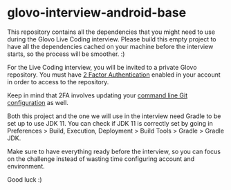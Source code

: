 # glovo-interview-android-base

This repository contains all the dependencies that you might need to use during the Glovo Live Coding interview.
Please build this empty project to have all the dependencies cached on your machine before the interview starts,
so the process will be smoother. :)

For the Live Coding interview, you will be invited to a private Glovo repository. You must have
[2 Factor Authentication](https://docs.github.com/en/github/authenticating-to-github/securing-your-account-with-two-factor-authentication-2fa)
enabled in your account in order to access to the repository.

Keep in mind that 2FA involves updating your
[command line Git configuration](https://docs.github.com/en/github/authenticating-to-github/accessing-github-using-two-factor-authentication#using-two-factor-authentication-with-the-command-line)
as well.

Both this project and the one we will use in the interview need Gradle to be set up to use JDK 11.
You can check if JDK 11 is correctly set by going in Preferences > Build, Execution, Deployment 
\> Build Tools > Gradle > Gradle JDK.

Make sure to have everything ready before the interview, so you can focus on the challenge instead of wasting time
configuring account and environment.

Good luck :)
